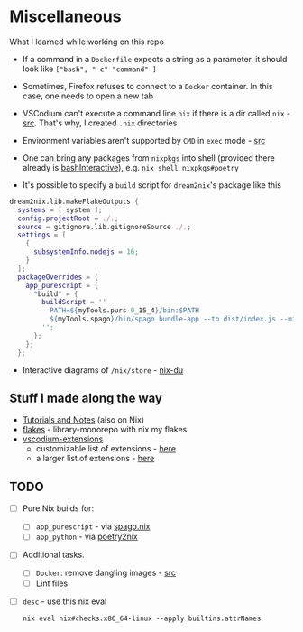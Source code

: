 # Miscellaneous

What I learned while working on this repo

- If a command in a `Dockerfile` expects a string as a parameter, it should look like `["bash", "-c" "command" ]`

- Sometimes, Firefox refuses to connect to a `Docker` container. In this case, one needs to open a new tab

- VSCodium can't execute a command line `nix` if there is a dir called `nix` - [src](https://github.com/OmniSharp/omnisharp-vscode/pull/3372#issuecomment-546447471). That's why, I created `.nix` directories

- Environment variables aren't supported by `CMD` in `exec` mode - [src](https://docs.docker.com/engine/reference/builder/#cmd)

- One can bring any packages from `nixpkgs` into shell (provided there already is [bashInteractive](https://search.nixos.org/packages?channel=unstable&show=bashInteractive&from=0&size=50&sort=relevance&type=packages&query=bashinteractive)), e.g. `nix shell nixpkgs#poetry`

- It's possible to specify a `build` script for `dream2nix`'s package like this

```nix
dream2nix.lib.makeFlakeOutputs {
  systems = [ system ];
  config.projectRoot = ./.;
  source = gitignore.lib.gitignoreSource ./.;
  settings = [
    {
      subsystemInfo.nodejs = 16;
    }
  ];
  packageOverrides = {
    app_purescript = {
      "build" = {
        buildScript = ''
          PATH=${myTools.purs-0_15_4}/bin:$PATH
          ${myTools.spago}/bin/spago bundle-app --to dist/index.js --minify
        '';
      };
    };
  };
```

- Interactive diagrams of `/nix/store` - [nix-du](https://github.com/symphorien/nix-du)

## Stuff I made along the way

- [Tutorials and Notes](https://github.com/br4ch1st0chr0n3/the-little-things) (also on Nix)
- [flakes](https://github.com/br4ch1st0chr0n3/flakes) - library-monorepo with nix my flakes
- [vscodium-extensions](https://github.com/br4ch1st0chr0n3/vscodium-extensions)
  - customizable list of extensions - [here](https://github.com/br4ch1st0chr0n3/vscodium-extensions/tree/master)
  - a larger list of extensions - [here](https://github.com/br4ch1st0chr0n3/vscodium-extensions/tree/fix-ci)

## TODO

- [ ] Pure Nix builds for:

  - [ ] `app_purescript` - via [spago.nix](https://github.com/ngua/spago.nix)
  - [ ] `app_python` - via [poetry2nix](https://github.com/nix-community/poetry2nix)

- [ ] Additional tasks.
  - [ ] `Docker`: remove dangling images - [src](https://docs.docker.com/engine/reference/commandline/images/#show-untagged-images-dangling)
  - [ ] Lint files
- [ ] `desc` - use this nix eval

  ```terminal
  nix eval nix#checks.x86_64-linux --apply builtins.attrNames
  ```
